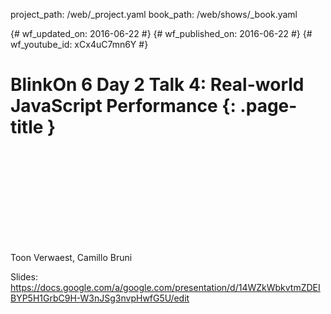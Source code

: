 project_path: /web/_project.yaml book_path: /web/shows/_book.yaml

{# wf_updated_on: 2016-06-22 #} {# wf_published_on: 2016-06-22 #} {# wf_youtube_id: xCx4uC7mn6Y #}

# BlinkOn 6 Day 2 Talk 4: Real-world JavaScript Performance {: .page-title }

<div class="video-wrapper">
  <iframe class="devsite-embedded-youtube-video" data-video-id="xCx4uC7mn6Y"
          data-autohide="1" data-showinfo="0" frameborder="0" allowfullscreen>
  </iframe>
</div>

Toon Verwaest, Camillo Bruni

Slides: https://docs.google.com/a/google.com/presentation/d/14WZkWbkvtmZDEIBYP5H1GrbC9H-W3nJSg3nvpHwfG5U/edit